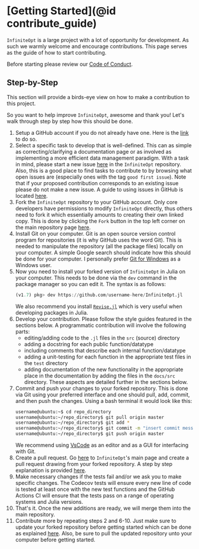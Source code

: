 # [Getting Started](@id contribute_guide)
`InfiniteOpt` is a large project with a lot of opportunity for development. As 
such we warmly welcome and encourage contributions. This page serves as the guide 
of how to start contributing.

Before starting please review our 
[Code of Conduct](https://github.com/pulsipher/InfiniteOpt.jl/blob/master/CODE_OF_CONDUCT.md).

## Step-by-Step
This section will provide a birds-eye view on how to make a contribution to this 
project.

So you want to help improve `InfiniteOpt`, awesome and thank you! Let's walk 
through step by step how this should be done.

  1. Setup a GitHub account if you do not already have one. Here is the 
     [link](https://github.com/join) to do so.
  2. Select a specific task to develop that is well-defined. This can as simple as 
     correcting/clarifying a documentation page or as involved as implementing a 
     more efficient data management paradigm. With a task in mind, please start a new 
     issue [here](https://github.com/pulsipher/InfiniteOpt.jl/issues) in the 
     `InfiniteOpt` repository. Also, this is a good place to find tasks to contribute to by 
     browsing what open issues are (especially ones with the tag `good first issue`). 
     Note that if your proposed contribution corresponds to an existing issue please 
     do not make a new issue. A guide to using issues in GitHub is located 
     [here](https://docs.github.com/en/issues/tracking-your-work-with-issues/about-issues).
  3. Fork the `InfiniteOpt` repository to your GitHub account. Only core 
     developers have permissions to modify `InfiniteOpt` directly, thus others need 
     to fork it which essentially amounts to creating their own linked copy. This is 
     done by clicking the `Fork` button in the top left corner on the main repository 
     page [here](https://github.com/pulsipher/InfiniteOpt.jl).
  4. Install Git on your computer. Git is an open source version control program 
     for repositories (it is why GitHub uses the word Git). This is needed to manipulate 
     the repository (all the package files) locally on your computer. A simple Google 
     search should indicate how this should be done for your computer. I personally 
     prefer [Git for Windows](https://gitforwindows.org/) as a Windows user. 
  5. Now you need to install your forked version of `InfiniteOpt` in Julia on your 
     computer. This needs to be done via the `dev` command in the package manager 
     so you can edit it. The syntax is as follows:
     ```julia
     (v1.7) pkg> dev https://github.com/username-here/InfiniteOpt.jl
     ```
     We also recommend you install [`Revise.jl`](https://github.com/timholy/Revise.jl) 
     which is very useful when developing packages in Julia.
  6. Develop your contribution. Please follow the style guides featured in the 
     sections below. A programmatic contribution will involve the following parts:
      - editing/adding code to the `.jl` files in the `src` (source) directory
      - adding a docstring for each public function/datatype
      - including comments that describe each internal function/datatype
      - adding a unit-testing for each function in the appropriate test files in the 
        `test` directory
      - adding documentation of the new functionality in the appropriate place in the 
        documentation by adding the files in the `docs/src` directory.
     These aspects are detailed further in the sections below.
  7. Commit and push your changes to your forked repository. This is done via Git 
     using your preferred interface and one should pull, add, commit, and then push 
     the changes. Using a bash terminal it would look like this:
     ```bash
     username@ubuntu:~$ cd repo_directory
     username@ubuntu:~/repo_directory$ git pull origin master
     username@ubuntu:~/repo_directory$ git add *
     username@ubuntu:~/repo_directory$ git commit -m "insert commit message here"
     username@ubuntu:~/repo_directory$ git push origin master
     ```
     We recommend using [VsCode](https://www.julia-vscode.org/) as an editor and 
     as a GUI for interfacing with Git.
  8. Create a pull request. Go [here](https://github.com/pulsipher/InfiniteOpt.jl) 
     to `InfiniteOpt`'s main page and create a pull request drawing from your forked 
     repository. A step by step explanation is provided 
     [here](https://docs.github.com/en/pull-requests/collaborating-with-pull-requests/proposing-changes-to-your-work-with-pull-requests/creating-a-pull-request-from-a-fork).
  9. Make necessary changes if the tests fail and/or we ask you to make specific 
     changes. The Codecov tests will ensure every new line of code is tested at least 
     once with the new test functions and the GitHub Actions CI will ensure that 
     the tests pass on a range of operating systems and Julia versions.
  10. That's it. Once the new additions are ready, we will merge them into the 
      main repository.
  11. Contribute more by repeating steps 2 and 6-10. Just make sure to update your 
     forked repository before getting started which can be done as explained 
     [here](https://github.com/KirstieJane/STEMMRoleModels/wiki/Syncing-your-fork-to-the-original-repository-via-the-browser). 
     Also, be sure to pull the updated repository unto your computer before getting 
     started.
